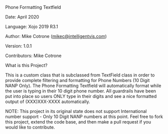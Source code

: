 Phone Formatting Textfield

Date: April 2020

Language: Xojo 2019 R3.1

Author: Mike Cotrone (mikec@intelligentvis.com)

Version: 1.0.1

Contributors: Mike Cotrone

What is this Project?

This is a custom class that is subclassed from TextField class in order to provide complete filtering and formatting for Phone Numbers (10 Digit NANP Only). The Phone Formatting Textfield will automatically format while the user is typing in their 10 digit phone number. All guardrails have been put into place so users ONLY type in their digits and see a nice formatted output of (XXX)XXX-XXXX automatically.

NOTE: This project in its original state does not support International number support - Only 10 Digit NANP numbers at this point. Feel free to fork this project, extend the code base, and then make a pull request if you would like to contribute.


